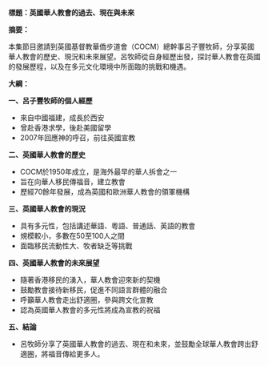 **標題：英國華人教會的過去、現在與未來**

**摘要：**

本集節目邀請到英國基督教華僑步道會（COCM）總幹事呂子豐牧師，分享英國華人教會的歷史、現況和未來展望。呂牧師從自身經歷出發，探討華人教會在英國的發展歷程，以及在多元文化環境中所面臨的挑戰和機遇。

**大綱：**

**一、呂子豐牧師的個人經歷**

* 來自中國福建，成長於西安
* 曾赴香港求學，後赴美國留學
* 2007年回應神的呼召，前往英國宣教

**二、英國華人教會的歷史**

* COCM於1950年成立，是海外最早的華人拆會之一
* 旨在向華人移民傳福音，建立教會
* 歷經70餘年發展，成為英國和歐洲華人教會的領軍機構

**三、英國華人教會的現況**

* 具有多元性，包括講述華語、粵語、普通話、英語的教會
* 規模較小，多數在50至100人之間
* 面臨移民流動性大、牧者缺乏等挑戰

**四、英國華人教會的未來展望**

* 隨著香港移民的湧入，華人教會迎來新的契機
* 鼓勵教會接待新移民，促進不同語言群體的融合
* 呼籲華人教會走出舒適圈，參與跨文化宣教
* 認為英國華人教會的多元性將成為宣教的祝福

**五、結論**

* 呂牧師分享了英國華人教會的過去、現在和未來，並鼓勵全球華人教會跨出舒適圈，將福音傳給更多人。